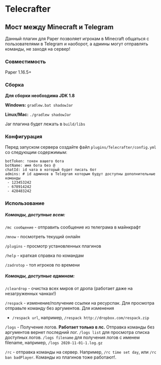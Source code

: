 # Telecrafter
## Мост между Minecraft и Telegram

Данный плагин для Paper позволяет игрокам в Minecraft общаться с пользователями в Telegram и наоборот, а админы могут
отправлять команды, не заходя на сервер!

### Совместимость
Paper 1.16.5+

### Сборка

**Для сборки необходима JDK 1.8**

**Windows:**
`gradlew.bat shadowJar`

**Linux/Mac:**
`./gradlew shadowJar`

Jar плагина будет лежать в `build/libs`


### Конфигурация

Перед запуском сервера создайте файл `plugins/Telecrafter/config.yml` со следующим содержимым:
```
botToken: токен вашего бота
botName: имя бота без @
chatId: id чата в который будет писать бот
admins: # id админов в Telegram которым будут доступны дополнительные команды
 - 123453242
 - 678914242
 - 428483242
```

### Использование

##### Команды, доступные всем:

`/mc сообщение` - отправить сообщение из телеграма в майнкрафт

`/mnow` - посмотреть текущий онлайн

`/plugins` - просмотр установленных плагинов

`/help` - краткая справка по командам

`/zadrotop` - топ игроков по времени

##### Команды, доступные админам:

`/cleardrop` - очистка всех миров от дропа (работает даже на незагруженных чанках!)

`/respack` - изменение/получение ссылки на ресурспак. Для просмотра отправьте команду без аргументов. Для изменения
- `/respack url`, например, `/respack http://dropbox.com/respack.zip`

`/logs` - Получение логов. **Работает только в лс.** Отправка команды без аргументов вернет последний лог. `/logs list`
для просмотра списка доступных логов. `/logs filename` для получения логов с именем filename,
например, `/logs 2020-11-01-1.log.gz`

`/rc` - отправка команды на сервер. Например, `/rc time set day`, или `/rc ban badPlayer`. Команды из плагинов тоже
работают!.